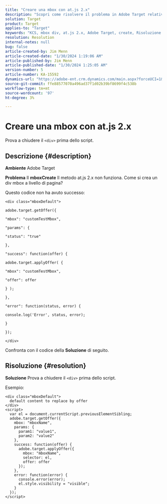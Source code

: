 ```yaml
---
title: "Creare una mbox con at.js 2.x"
description: "Scopri come risolvere il problema in Adobe Target relativo alla creazione di un div mbox a livello di pagina."
solution: Target
product: Target
applies-to: "Target"
keywords: "KCS, mbox div, at.js 2.x, Adobe Target, create, Risoluzione dei problemi"
resolution: Resolution
internal-notes: null
bug: false
article-created-by: Jim Menn
article-created-date: "1/30/2024 1:19:06 AM"
article-published-by: Jim Menn
article-published-date: "1/30/2024 1:25:05 AM"
version-number: 5
article-number: KA-15592
dynamics-url: "https://adobe-ent.crm.dynamics.com/main.aspx?forceUCI=1&pagetype=entityrecord&etn=knowledgearticle&id=28eab48a-0dbf-ee11-9079-6045bd006268"
source-git-commit: ffe88577070a496ad37f1d02b39bf8699f4c538b
workflow-type: tm+mt
source-wordcount: '97'
ht-degree: 3%

---
```


# Creare una mbox con at.js 2.x


Prova a chiudere il `<div>` prima dello script.

## Descrizione {#description}


<b>Ambiente</b>
Adobe Target

<b>Problema</b>
Il <b>mboxCreate</b> Il metodo at.js 2.x non funziona. Come si crea un div mbox a livello di pagina?

Questo codice non ha avuto successo:


```
<div class="mboxDefault">

adobe.target.getOffer({

"mbox": "customTestMbox",

"params": {

"status": "true"

},

"success": function(offer) {

adobe.target.applyOffer( {

"mbox": "customTestMbox",

"offer": offer

} );

},

"error": function(status, error) {

console.log('Error', status, error);

}

});

</div>
```




Confronta con il codice della <b>Soluzione</b> di seguito.


## Risoluzione {#resolution}


<b>Soluzione</b>
Prova a chiudere il `<div>` prima dello script.

Esempio:


```
<div class="mboxDefault"> 
  default content to replace by offer 
</div> 
<script> 
  var el = document.currentScript.previousElementSibling;
  adobe.target.getOffer({
    mbox: "mboxName",
    params: {
      param1: "value1",
      param2: "value2"
    },
    success: function(offer) {
      adobe.target.applyOffer({
        mbox: "mboxName",
        selector: el,
        offer: offer
      });
    },
    error: function(error) {
      console.error(error);
      el.style.visibility = "visible";
    }
  });
</script>
```

